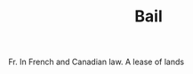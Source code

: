 ---
title: Bail
letter: B
permalink: "/definitions/bail.html"
body: Fr. In French and Canadian law. A lease of lands
published_at: '2018-07-07'
source: Black's Law Dictionary
layout: post
---
